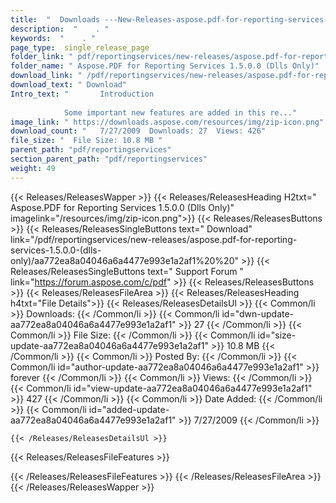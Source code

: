 ```yaml
---
title:  "  Downloads ---New-Releases-aspose.pdf-for-reporting-services-1.5.0.0-(dlls-only) . " 
description:  "    . " 
keywords:  "    . " 
page_type:  single_release_page
folder_link: " pdf/reportingservices/new-releases/aspose.pdf-for-reporting-services-1.5.0.0-(dlls-only)/"
folder_name: " Aspose.PDF for Reporting Services 1.5.0.0 (Dlls Only)"
download_link: " /pdf/reportingservices/new-releases/aspose.pdf-for-reporting-services-1.5.0.0-(dlls-only)/aa772ea8a04046a6a4477e993e1a2af1"
download_text: " Download"
Intro_text: " 		Introduction
		
            Some important new features are added in this re..."
image_link: " https://downloads.aspose.com/resources/img/zip-icon.png"
download_count: "   7/27/2009  Downloads: 27  Views: 426"
file_size: "  File Size: 10.8 MB "
parent_path: "pdf/reportingservices"
section_parent_path: "pdf/reportingservices"
weight: 49 
---
```


{{< Releases/ReleasesWapper >}}
  {{< Releases/ReleasesHeading H2txt=" Aspose.PDF for Reporting Services 1.5.0.0 (Dlls Only)" imagelink="/resources/img/zip-icon.png">}}
  {{< Releases/ReleasesButtons >}}
    {{< Releases/ReleasesSingleButtons text=" Download" link="/pdf/reportingservices/new-releases/aspose.pdf-for-reporting-services-1.5.0.0-(dlls-only)/aa772ea8a04046a6a4477e993e1a2af1%20%20" >}}
    {{< Releases/ReleasesSingleButtons text=" Support Forum " link="https://forum.aspose.com/c/pdf" >}}
  {{< Releases/ReleasesButtons >}}
  {{< Releases/ReleasesFileArea >}}
    {{< Releases/ReleasesHeading h4txt="File Details">}}
    {{< Releases/ReleasesDetailsUl >}}
            {{< Common/li  >}} Downloads: {{< /Common/li >}} 
      {{< Common/li id="dwn-update-aa772ea8a04046a6a4477e993e1a2af1" >}} 27 {{< /Common/li >}} 
      {{< Common/li  >}} File Size: {{< /Common/li >}} 
      {{< Common/li id="size-update-aa772ea8a04046a6a4477e993e1a2af1" >}} 10.8 MB {{< /Common/li >}} 
      {{< Common/li  >}} Posted By: {{< /Common/li >}} 
      {{< Common/li id="author-update-aa772ea8a04046a6a4477e993e1a2af1" >}} forever {{< /Common/li >}} 
      {{< Common/li  >}} Views: {{< /Common/li >}} 
      {{< Common/li id="view-update-aa772ea8a04046a6a4477e993e1a2af1" >}} 427 {{< /Common/li >}} 
      {{< Common/li  >}} Date Added: {{< /Common/li >}} 
      {{< Common/li id="added-update-aa772ea8a04046a6a4477e993e1a2af1" >}} 7/27/2009 {{< /Common/li >}} 

    {{< /Releases/ReleasesDetailsUl >}}

  {{< Releases/ReleasesFileFeatures >}}
      
  {{< /Releases/ReleasesFileFeatures >}}
 {{< /Releases/ReleasesFileArea >}}
{{< /Releases/ReleasesWapper >}}


